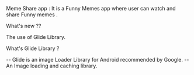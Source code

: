 Meme Share app : It is a Funny Memes app where user can watch and share Funny memes .

What's new ??

The use of Glide Library.

What's Glide Library ? 

-- Glide is an image Loader Library for Android recommended by Google.
-- An Image loading and caching library.


